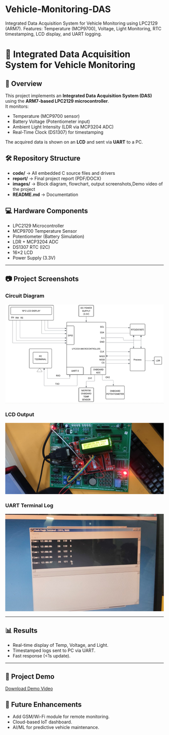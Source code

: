 # Vehicle-Monitoring-DAS
Integrated Data Acquisition System for Vehicle Monitoring using LPC2129 (ARM7). Features: Temperature (MCP9700), Voltage, Light Monitoring, RTC timestamping, LCD display, and UART logging.
# 🚗 Integrated Data Acquisition System for Vehicle Monitoring

## 📌 Overview
This project implements an **Integrated Data Acquisition System (DAS)** using the **ARM7-based LPC2129 microcontroller**.  
It monitors:
- Temperature (MCP9700 sensor)
- Battery Voltage (Potentiometer input)
- Ambient Light Intensity (LDR via MCP3204 ADC)
- Real-Time Clock (DS1307) for timestamping

The acquired data is shown on an **LCD** and sent via **UART** to a PC.

## 🛠️ Repository Structure

- **code/** → All embedded C source files and drivers  
- **report/** → Final project report (PDF/DOCX)  
- **images/** → Block diagram, flowchart, output screenshots,Demo video of the project  
- **README.md** → Documentation  


## 💻 Hardware Components
- LPC2129 Microcontroller
- MCP9700 Temperature Sensor
- Potentiometer (Battery Simulation)
- LDR + MCP3204 ADC
- DS1307 RTC (I2C)
- 16×2 LCD
- Power Supply (3.3V)

---

## 📷 Project Screenshots

### Circuit Diagram
![Circuit](./images/circuit_diagram.jpg)

### LCD Output
![LCD Output](./images/lcd_outputt.jpg)

### UART Terminal Log
![UART Log](./images/uart_log.jpg)

---

## 📊 Results
- Real-time display of Temp, Voltage, and Light.  
- Timestamped logs sent to PC via UART.  
- Fast response (<1s update).  

---
## 🎥 Project Demo
[Download Demo Video](./images/demo.mp4)



## 🚀 Future Enhancements
- Add GSM/Wi-Fi module for remote monitoring.  
- Cloud-based IoT dashboard.  
- AI/ML for predictive vehicle maintenance.  

